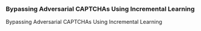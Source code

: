### Bypassing Adversarial CAPTCHAs Using Incremental Learning

Bypassing Adversarial CAPTCHAs Using Incremental Learning
